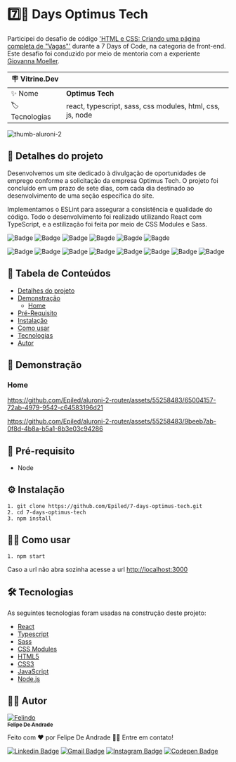 # 7️⃣📄 Days Optimus Tech

Participei do desafio de código <a href="https://7daysofcode.io/matricula/html-css">'HTML e CSS: Criando uma página completa de "Vagas"'</a> durante a 7 Days of Code, na categoria de front-end. Este desafio foi conduzido por meio de mentoria com a experiente <a href="https://www.linkedin.com/in/giovannamoeller/">Giovanna Moeller</a>.

| :placard: Vitrine.Dev |     |
| -------------  | --- |
| :sparkles: Nome        | **Optimus Tech**
| :label: Tecnologias | react, typescript, sass, css modules, html, css, js, node

<!-- Inserir imagem com a #vitrinedev ao final do link -->
![thumb-aluroni-2](https://github.com/Epiled/aluroni-2-router/assets/55258483/4be912b8-cf45-4a92-9431-1e4e8474ac89#vitrinedev)

<h2 id="detalhes-do-projeto"> 📃 Detalhes do projeto </h2>

Desenvolvemos um site dedicado à divulgação de oportunidades de emprego conforme a solicitação da empresa Optimus Tech. O projeto foi concluído em um prazo de sete dias, com cada dia destinado ao desenvolvimento de uma seção específica do site.

Implementamos o ESLint para assegurar a consistência e qualidade do código. Todo o desenvolvimento foi realizado utilizando React com TypeScript, e a estilização foi feita por meio de CSS Modules e Sass.

![Badge](https://img.shields.io/github/last-commit/Epiled/aluroni-2-router?style=for-the-badge)
![Badge](https://img.shields.io/github/languages/code-size/Epiled/aluroni-2-router?style=for-the-badge)
![Badge](https://img.shields.io/github/languages/count/Epiled/aluroni-2-router?style=for-the-badge)
![Bagde](https://img.shields.io/badge/repo%20status-Beta-cyan?style=for-the-badge)
![Bagde](https://img.shields.io/github/v/release/Epiled/aluroni-2-router?style=for-the-badge)
![Bagde](https://img.shields.io/github/license/Epiled/aluroni-2-router?style=for-the-badge)

![Badge](https://img.shields.io/badge/-React-61DAFB?style=for-the-badge&logo=react&logoColor=black)
![Badge](https://img.shields.io/badge/-Typescript-3178C6?style=for-the-badge&logo=typescript&logoColor=white)
![Badge](https://img.shields.io/badge/-Sass-CC6699?style=for-the-badge&logo=sass&logoColor=white)
![Badge](https://img.shields.io/badge/-CSS%20Modules-000000?style=for-the-badge&logo=cssmodules&logoColor=white)
![Badge](https://img.shields.io/badge/-HTML5-E34F26?style=for-the-badge&logo=html5&logoColor=white)
![Badge](https://img.shields.io/badge/-CSS3-1572B6?style=for-the-badge&logo=css3&logoColor=white)
![Badge](https://img.shields.io/badge/-JS-F7DF1E?style=for-the-badge&logo=javascript&logoColor=black)
![Badge](https://img.shields.io/badge/-Node.js-339933?style=for-the-badge&logo=node.js&logoColor=white)

<h2> 📑 Tabela de Conteúdos </h2>

<!--ts-->
   * [Detalhes do projeto](#detalhes-do-projeto)
   * [Demonstração](#demonstracao)
     - [Home](#home)
   * [Pré-Requisito](#pre-requisito)
   * [Instalação](#instalacao)
   * [Como usar](#como-usar)
   * [Tecnologias](#tecnologias)
   * [Autor](#autor)
<!--te-->

<h2 id="demonstracao"> 👀 Demonstração </h2>

<h3 id="home"> Home </h3>

https://github.com/Epiled/aluroni-2-router/assets/55258483/65004157-72ab-4979-9542-c64583196d21

https://github.com/Epiled/aluroni-2-router/assets/55258483/9beeb7ab-0f8d-4b8a-b5a1-8b3e03c94286

<h2 id="pre-requisito"> 🚨 Pré-requisito </h2>
<ul>
  <li>Node</li>
</ul>

<h2 id="instalacao"> ⚙ Instalação </h2>

```
1. git clone https://github.com/Epiled/7-days-optimus-tech.git
2. cd 7-days-optimus-tech
3. npm install
```

<h2 id="como-usar"> 👩‍🏫 Como usar </h2>

```
1. npm start
```

Caso a url não abra sozinha acesse a url [http://localhost:3000](http://localhost:3000)

<h2 id="tecnologias"> 🛠 Tecnologias </h2>

As seguintes tecnologias foram usadas na construção deste projeto:

<ul>
  <li><a href="https://react.dev/" target="_blank">React</a></li>
  <li><a href="https://www.typescriptlang.org/" target="_blank">Typescript</a></li>
  <li><a href="https://sass-lang.com/" target="_blank">Sass</a></li>
  <li><a href="https://www.npmjs.com/package/typescript-plugin-css-modules" target="_blank">CSS Modules</a></li>
  <li><a href="https://www.w3schools.com/html/default.asp" target="_blank">HTML5</a></li>
  <li><a href="https://www.w3schools.com/css/default.asp" target="_blank">CSS3</a></li>
  <li><a href="https://www.w3schools.com/js/default.asp" target="_blank">JavaScript</a></li>
  <li><a href="https://nodejs.org/en" target="_blank">Node.js</a></li>
</ul>

<h2 id="autor"> 👨‍💻 Autor </h2>

<a href="https://github.com/Epiled">

![Felindo](https://user-images.githubusercontent.com/55258483/178338085-2cea8bf2-6d0c-409a-9d0e-23359b7d303e.png)
 <br />
 <sub><b>Felipe De Andrade</b></sub></a>

Feito com ❤️ por Felipe De Andrade 👋🏽 Entre em contato!

[![Linkedin Badge](https://img.shields.io/badge/-Felipe-blue?style=flat-square&logo=Linkedin&logoColor=white&link=https://www.linkedin.com/in/fademendonca/)](https://www.linkedin.com/in/fademendonca/)
[![Gmail Badge](https://img.shields.io/badge/-felipe.deam98@gmail.com-c14438?style=flat-square&logo=Gmail&logoColor=white&link=mailto:felipe.deam98@gmail.com)](mailto:felipe.deam98@gmail.com)
[![Instagram Badge](https://img.shields.io/badge/-Instagram-e4405f?style=flat-square&logo=Instagram&logoColor=white&link=https://www.instagram.com/felipe.deam/)](https://www.instagram.com/felipe.deam/)
[![Codepen Badge](https://img.shields.io/badge/-Codepen-000000?style=flat-square&logo=Codepen&logoColor=white&link=https://codepen.io/epiled)](https://codepen.io/epiled)
